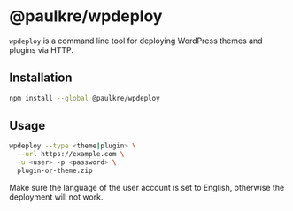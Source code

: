 # @paulkre/wpdeploy

`wpdeploy` is a command line tool for deploying WordPress themes and plugins via HTTP.

## Installation

```bash
npm install --global @paulkre/wpdeploy
```

## Usage

```bash
wpdeploy --type <theme|plugin> \
  --url https://example.com \
  -u <user> -p <password> \
  plugin-or-theme.zip
```

Make sure the language of the user account is set to English, otherwise the deployment will not work.
